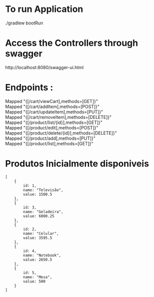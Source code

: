 # To run Application
 ./gradlew bootRun

# Access the Controllers through swagger
http://localhost:8080/swagger-ui.html

# Endpoints :

Mapped "{[/cart/viewCart],methods=[GET]}" <br>
Mapped "{[/cart/addItem],methods=[POST]}" <br>
Mapped "{[/cart/updateItem],methods=[PUT]}" <br>
Mapped "{[/cart/removeItem],methods=[DELETE]}" <br>
Mapped "{[/product/list/{id}],methods=[GET]}" <br>
Mapped "{[/product/edit],methods=[POST]}" <br>
Mapped "{[/product/delete/{id}],methods=[DELETE]}"<br>
Mapped "{[/product/add],methods=[PUT]}" <br>
Mapped "{[/product/list],methods=[GET]}"<br>

# Produtos Inicialmente disponiveis 
    [
        {
            id: 1,
            name: "Televisão",
            value: 1500.5
        },
        {
            id: 3,
            name: "Geladeira",
            value: 6000.25
        },
        {
            id: 2,
            name: "Celular",
            value: 3595.5
        },
        {
            id: 4,
            name: "Notebook",
            value: 2650.5
        },
        {
            id: 5,
            name: "Mesa",
            value: 500
        }
    ]
